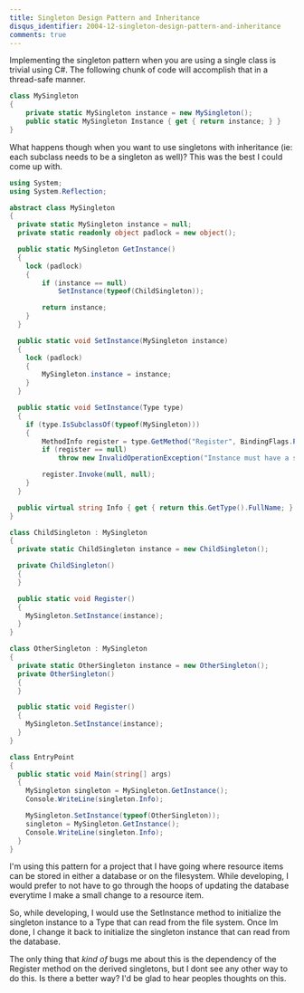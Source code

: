 ```yaml
---
title: Singleton Design Pattern and Inheritance
disqus_identifier: 2004-12-singleton-design-pattern-and-inheritance
comments: true
---
```


Implementing the singleton pattern when you are using a single class is trivial using C#. The following chunk of code will accomplish that in a thread-safe manner.

``` csharp
class MySingleton
{
    private static MySingleton instance = new MySingleton();
    public static MySingleton Instance { get { return instance; } }
}
```

What happens though when you want to use singletons with inheritance (ie: each subclass needs to be a singleton as well)? This was the best I could come up with.

``` csharp
using System;
using System.Reflection;

abstract class MySingleton
{
  private static MySingleton instance = null;
  private static readonly object padlock = new object();

  public static MySingleton GetInstance()
  {
    lock (padlock)
    {
	    if (instance == null)
		    SetInstance(typeof(ChildSingleton));

	    return instance;
    }
  }

  public static void SetInstance(MySingleton instance)
  {
    lock (padlock)
    {
	    MySingleton.instance = instance;
    }
  }

  public static void SetInstance(Type type)
  {
    if (type.IsSubclassOf(typeof(MySingleton)))
    {
	    MethodInfo register = type.GetMethod("Register", BindingFlags.Public | BindingFlags.Static);
	    if (register == null)
		    throw new InvalidOperationException("Instance must have a static Register method.");

	    register.Invoke(null, null);
    }
  }

  public virtual string Info { get { return this.GetType().FullName; } }
}

class ChildSingleton : MySingleton
{
  private static ChildSingleton instance = new ChildSingleton();

  private ChildSingleton()
  {
  }

  public static void Register()
  {
    MySingleton.SetInstance(instance);
  }
}

class OtherSingleton : MySingleton
{
  private static OtherSingleton instance = new OtherSingleton();
  private OtherSingleton()
  {
  }

  public static void Register()
  {
    MySingleton.SetInstance(instance);
  }
}

class EntryPoint
{
  public static void Main(string[] args)
  {
    MySingleton singleton = MySingleton.GetInstance();
    Console.WriteLine(singleton.Info);

    MySingleton.SetInstance(typeof(OtherSingleton));
    singleton = MySingleton.GetInstance();
    Console.WriteLine(singleton.Info);
  }
}
```

I'm using this pattern for a project that I have going where resource items can be stored in either a database or on the filesystem. While developing, I would prefer to not have to go through the hoops of updating the database everytime I make a small change to a resource item.

So, while developing, I would use the SetInstance method to initialize the singleton instance to a Type that can read from the file system. Once Im done, I change it back to initialize the singleton instance that can read from the database.

The only thing that *kind of* bugs me about this is the dependency of the Register method on the derived singletons, but I dont see any other way to do this. Is there a better way? I'd be glad to hear peoples thoughts on this.
